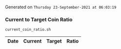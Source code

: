 Generated on `Thursday 23-September-2021 at 06:03:19`

### Current to Target Coin Ratio
`current_coin_ratio.sh`

Date|Current|Target|Ratio
---|---|---|---
